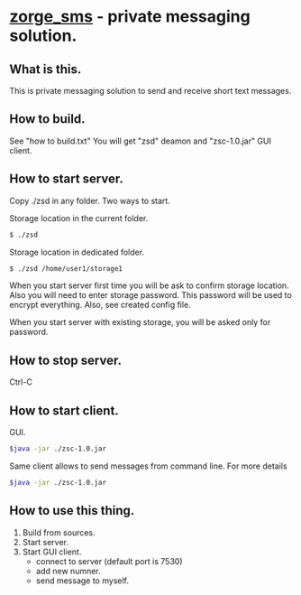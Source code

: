 # [zorge_sms](https://github.com/nar314/zorge_sms) - private messaging solution.

## What is this.

This is private messaging solution to send and receive short text messages.

## How to build.

See "how to build.txt"
You will get "zsd" deamon and "zsc-1.0.jar" GUI client.


## How to start server.

Copy ./zsd in any folder. Two ways to start.

Storage location in the current folder.
```sh
$ ./zsd
```

Storage location in dedicated folder.
```sh
$ ./zsd /home/user1/storage1
```
When you start server first time you will be ask to confirm storage location.
Also you will need to enter storage password. This password will be used to encrypt
everything. Also, see created config file.

When you start server with existing storage, you will be asked only for password.

## How to stop server.
Ctrl-C

## How to start client.

GUI.
```sh
$java -jar ./zsc-1.0.jar
```
Same client allows to send messages from command line.
For more details

```sh
$java -jar ./zsc-1.0.jar
```

## How to use this thing.

1. Build from sources.
2. Start server.
3. Start GUI client.
    - connect to server (default port is 7530)
    - add new numner.
    - send message to myself.

